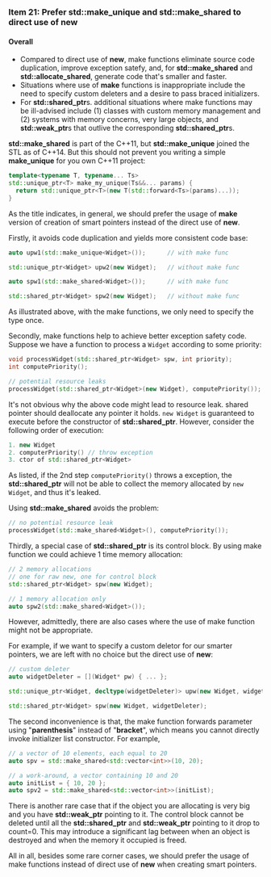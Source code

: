 ### Item 21: Prefer **std::make_unique** and **std::make_shared** to direct use of **new**

#### Overall
- Compared to direct use of **new**, make functions eliminate source code duplication, improve exception satefy, and, for **std::make_shared** and **std::allocate_shared**, generate code that's smaller and faster.
- Situations where use of **make** functions is inappropriate include the need to specify custom deleters and a desire to pass braced initializers.
- For **std::shared_ptr**s. additional situations where make functions may be ill-advised include (1) classes with custom memory management and (2) systems with memory concerns, very large objects, and **std::weak_ptr**s that outlive the corresponding **std::shared_ptr**s.

**std::make_shared** is part of the C++11, but **std::make_unique** joined the STL as of C++14. But this should not prevent you writing a simple **make_unique** for you own C++11 project:

```CPP
template<typename T, typename... Ts>
std::unique_ptr<T> make_my_unique(Ts&&... params) {
  return std::unique_ptr<T>(new T(std::forward<Ts>(params)...));
}
```

As the title indicates, in general, we should prefer the usage of **make** version of creation of smart pointers instead of the direct use of **new**.

Firstly, it avoids code duplication and yields more consistent code base:

```CPP
auto upw1(std::make_unique<Widget>());		// with make func

std::unique_ptr<Widget> upw2(new Widget);	// without make func

auto spw1(std::make_shared<Widget>());		// with make func

std::shared_ptr<Widget> spw2(new Widget);	// without make func
```

As illustrated above, with the make functions, we only need to specify the type once.

Secondly, make functions help to achieve better exception safety code. Suppose we have a function to process a `Widget` according to some priority:

```CPP
void processWidget(std::shared_ptr<Widget> spw, int priority);
int computePriority();

// potential resource leaks
processWidget(std::shared_ptr<Widget>(new Widget), computePriority());
```

It's not obvious why the above code might lead to resource leak. shared pointer should deallocate any pointer it holds. `new Widget` is guaranteed to execute before the constructor of **std::shared_ptr<Widget>**. However, consider the following order of execution:

```CPP
1. new Widget
2. computerPriority() // throw exception
3. ctor of std::shared_ptr<Widget>
```

As listed, if the 2nd step `computePriority()` throws a exception, the **std::shared_ptr** will not be able to collect the memory allocated by `new Widget`, and thus it's leaked.

Using **std::make_shared** avoids the problem:

```CPP
// no potential resource leak
processWidget(std::make_shared<Widget>(), computePriority());
```

Thirdly, a special case of **std::shared_ptr** is its control block. By using make function we could achieve 1 time memory allocation:

```CPP
// 2 memory allocations
// one for raw new, one for control block
std::shared_ptr<Widget> spw(new Widget);

// 1 memory allocation only
auto spw2(std::make_shared<Widget>());
```

However, admittedly, there are also cases where the use of make function might not be appropriate.

For example, if we want to specify a custom deletor for our smarter pointers, we are left with no choice but the direct use of **new**:

```CPP
// custom deleter
auto widgetDeleter = [](Widget* pw) { ... };

std::unique_ptr<Widget, decltype(widgetDeleter)> upw(new Widget, widgetDeleter);

std::shared_ptr<Widget> spw(new Widget, widgetDeleter);
```

The second inconvenience is that, the make function forwards parameter using "**parenthesis**" instead of "**bracket**", which means you cannot directly invoke initializer list constructor.
For example,

```CPP
// a vector of 10 elements, each equal to 20
auto spv = std::make_shared<std::vector<int>>(10, 20);

// a work-around, a vector containing 10 and 20
auto initList = { 10, 20 };
auto spv2 = std::make_shared<std::vector<int>>(initList);
```

There is another rare case that if the object you are allocating is very big and you have **std::weak_ptr** pointing to it. The control block cannot be deleted until all the **std::shared_ptr** and **std::weak_ptr** pointing to it drop to count=0. This may introduce a significant lag between when an object is destroyed and when the memory it occupied is freed.

All in all, besides some rare corner cases, we should prefer the usage of make functions instead of direct use of **new** when creating smart pointers.